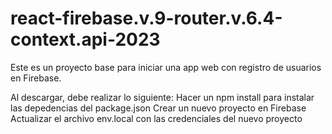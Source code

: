# react-firebase.v.9-router.v.6.4-context.api-2023

Este es un proyecto base para iniciar una app web con registro de usuarios en Firebase.

Al descargar, debe realizar lo siguiente:
Hacer un npm install para instalar las depedencias del package.json
Crear un nuevo proyecto en Firebase
Actualizar el archivo env.local con las credenciales del nuevo proyecto
